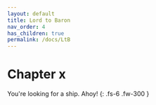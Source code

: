 ```yaml
---
layout: default
title: Lord to Baron
nav_order: 4
has_children: true
permalink: /docs/LtB
---
```


# Chapter x

You're looking for a ship. Ahoy!
{: .fs-6 .fw-300 }

